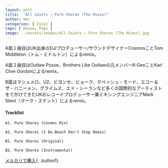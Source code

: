 ```yaml
---
layout: post
title:  "All Saints – Pure Shores (The Mixes)"
author: mmr
categories: [ Vinyl ]
tags: [ House, Pops ]
image: ../assets/images/All Saints – Pure Shores (The Mixes).jpg
---
```


A面１曲目はUK出身のDJ/プロデューサー/サウンドデザイナーCosmosことTom Middleton（トム・ミドルトン）によるremix。

A面２曲目はOutlaw Posse、Brothers Like Outlawの元メンバーK-GeeことKarl Clive Gordonによるremix。

B面はマシュメロ、U2、ビヨンセ、ビョーク、デペッシュ・モード、エコー＆ザ・バニーメン、グライムス、エド・シーランなど多くの国際的なアーティストをてがけてきたUKのレコードプロデューサー兼ミキシングエンジニアMark Stent（マーク・ステント）によるremix。

#### Tracklist
```md
A1. Pure Shores (Cosmos Mix)

A2. Pure Shores (2 Da Beach Don't Stop Remix)

B1. Pure Shores (Original)

B2. Pure Shores (Instrumental)
```

[メルカリで購入](https://jp.mercari.com/item/m60756646453?afid=6142608987){: .button1}

